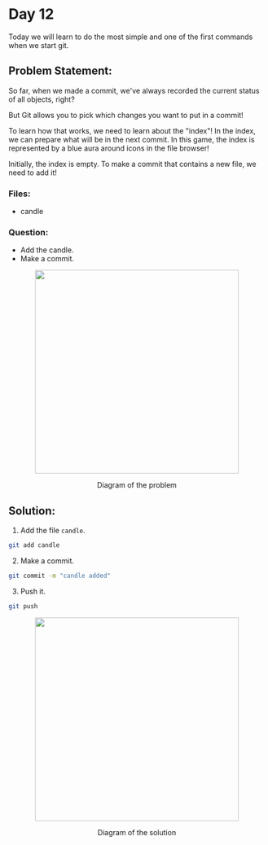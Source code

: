 # Day 12

Today we will learn to do the most simple and one of the first commands when we start git.

## Problem Statement:
So far, when we made a commit, we've always recorded the current status of all objects, right?

But Git allows you to pick which changes you want to put in a commit!

To learn how that works, we need to learn about the "index"! In the index, we can prepare what will be in the next commit. In this game, the index is represented by a blue aura around icons in the file browser!

Initially, the index is empty. To make a commit that contains a new file, we need to add it!

### Files:
 - candle

### Question:
 - Add the candle.
 - Make a commit.

<div align="center">
  <img src="https://github.com/ArnabKumarRoy02/Learn-git/assets/86621483/885b11da-2b12-4419-a865-af392e15281f" width=400>
  <p>Diagram of the problem</p>
</div>

## Solution:

1. Add the file `candle`.
```bash
git add candle
```

2. Make a commit.
```bash
git commit -m "candle added"
```

3. Push it.
```bash
git push
```

<div align="center">
  <img src="https://github.com/ArnabKumarRoy02/Learn-git/assets/86621483/b59688de-8e72-4985-82b4-e69ed35f169e" width=400>
  <p>Diagram of the solution</p>
</div>
